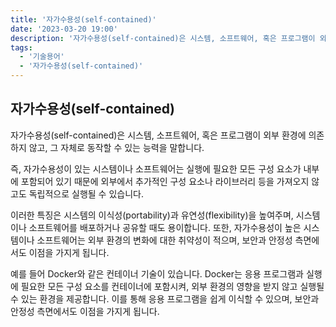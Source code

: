```yaml
---
title: '자가수용성(self-contained)'
date: '2023-03-20 19:00'
description: '자가수용성(self-contained)은 시스템, 소프트웨어, 혹은 프로그램이 외부 환경에 의존하지 않고, 그 자체로 동작할 수 있는 능력을 말합니다.'
tags:
  - '기술용어'
  - '자가수용성(self-contained)'
---
```


## 자가수용성(self-contained)

자가수용성(self-contained)은 시스템, 소프트웨어, 혹은 프로그램이 외부 환경에 의존하지 않고, 그 자체로 동작할 수 있는 능력을 말합니다.

즉, 자가수용성이 있는 시스템이나 소프트웨어는 실행에 필요한 모든 구성 요소가 내부에 포함되어 있기 때문에 외부에서 추가적인 구성 요소나 라이브러리 등을 가져오지 않고도 독립적으로 실행될 수 있습니다.

이러한 특징은 시스템의 이식성(portability)과 유연성(flexibility)을 높여주며, 시스템이나 소프트웨어를 배포하거나 공유할 때도 용이합니다. 또한, 자가수용성이 높은 시스템이나 소프트웨어는 외부 환경의 변화에 대한 취약성이 적으며, 보안과 안정성 측면에서도 이점을 가지게 됩니다.

예를 들어 Docker와 같은 컨테이너 기술이 있습니다. Docker는 응용 프로그램과 실행에 필요한 모든 구성 요소를 컨테이너에 포함시켜, 외부 환경의 영향을 받지 않고 실행될 수 있는 환경을 제공합니다. 이를 통해 응용 프로그램을 쉽게 이식할 수 있으며, 보안과 안정성 측면에서도 이점을 가지게 됩니다.
